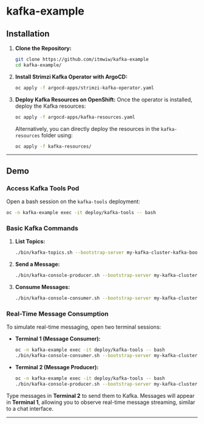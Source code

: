 # kafka-example

## Installation

1. **Clone the Repository:**
   ```bash
   git clone https://github.com/itmwiw/kafka-example
   cd kafka-example/
   ```

2. **Install Strimzi Kafka Operator with ArgoCD:**
   ```bash
   oc apply -f argocd-apps/strimzi-kafka-operator.yaml
   ```

3. **Deploy Kafka Resources on OpenShift:**
   Once the operator is installed, deploy the Kafka resources:
   ```bash
   oc apply -f argocd-apps/kafka-resources.yaml
   ```
   Alternatively, you can directly deploy the resources in the `kafka-resources` folder using:
   ```bash
   oc apply -f kafka-resources/
   ```

---

## Demo

### Access Kafka Tools Pod
Open a bash session on the `kafka-tools` deployment:
```bash
oc -n kafka-example exec -it deploy/kafka-tools -- bash
```

### Basic Kafka Commands

1. **List Topics:**
   ```bash
   ./bin/kafka-topics.sh --bootstrap-server my-kafka-cluster-kafka-bootstrap:9092 --list
   ```

2. **Send a Message:**
   ```bash
   ./bin/kafka-console-producer.sh --bootstrap-server my-kafka-cluster-kafka-bootstrap:9092 --topic my-topic
   ```

3. **Consume Messages:**
   ```bash
   ./bin/kafka-console-consumer.sh --bootstrap-server my-kafka-cluster-kafka-bootstrap:9092 --topic my-topic --from-beginning
   ```

### Real-Time Message Consumption

To simulate real-time messaging, open two terminal sessions:

- **Terminal 1 (Message Consumer):**
  ```bash
  oc -n kafka-example exec -it deploy/kafka-tools -- bash
  ./bin/kafka-console-consumer.sh --bootstrap-server my-kafka-cluster-kafka-bootstrap:9092 --topic my-topic --from-beginning
  ```

- **Terminal 2 (Message Producer):**
  ```bash
  oc -n kafka-example exec -it deploy/kafka-tools -- bash
  ./bin/kafka-console-producer.sh --bootstrap-server my-kafka-cluster-kafka-bootstrap:9092 --topic my-topic
  ```

Type messages in **Terminal 2** to send them to Kafka. Messages will appear in **Terminal 1**, allowing you to observe real-time message streaming, similar to a chat interface.

---